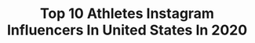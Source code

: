 ---
title: Top 10 Athletes Instagram Influencers In United States In 2020
description: >-
  Find top athletes Instagram influencers in United States in 2020. Most popular hashtags: #fitness #bodybuilding #fitfam #glutes.
platform: Instagram
profiles:
  - username: "eamon_zayed12"
    fullname: >-
      Eamon Zayed
    location: "United States"
    followers: 543985
    engagement: 837
    commentsToLikes: 0.030968
    avatar: "https://scontent-ams4-1.cdninstagram.com/v/t51.2885-19/s320x320/12424633_1682241722026484_1285207489_a.jpg?_nc_ht=scontent-ams4-1.cdninstagram.com&_nc_ohc=kougtG88YB4AX_90RqH&oh=5eebc7821256aa9afc1c106bf3f29e9b&oe=5EB77291"
    verified: true
    hashtags: "#time, #bodysculpting, #dontlookbackinanger, #football"
  - username: "itsmakmiller"
    fullname: >-
      Makenna Miller
    location: "United States"
    followers: 22717
    engagement: 1231
    commentsToLikes: 0.090047
    avatar: "https://instagram.fntr5-1.fna.fbcdn.net/v/t51.2885-19/s320x320/90089414_204661330863963_5586893815119085568_n.jpg?_nc_ht=instagram.fntr5-1.fna.fbcdn.net&_nc_ohc=zw61aGKxPdoAX9WdUB_&oh=147b056371a846a004632657ef16b0bf&oe=5EA144C9"
    verified: false
    hashtags: "#pinkhair, #greeneyes, #bored, #muscle"
  - username: "thedioneg"
    fullname: >-
      Dione | G.
    location: "United States"
    followers: 10994
    engagement: 1227
    commentsToLikes: 0.084609
    avatar: "https://scontent-lax3-1.cdninstagram.com/v/t51.2885-19/s320x320/79031866_1018425595177036_357588703503187968_n.jpg?_nc_ht=scontent-lax3-1.cdninstagram.com&_nc_ohc=DxUkvKkJk_wAX8NmEY6&oh=722f259754c3f1412c2230a234d621d7&oe=5EA5C095"
    verified: false
    hashtags: "#tennisdress, #rbf, #checkmark, #tennisinfluencer"
  - username: "justinmeram"
    fullname: >-
      Justin Meram
    location: "United States"
    followers: 292335
    engagement: 623
    commentsToLikes: 0.030867
    avatar: "https://scontent-ams4-1.cdninstagram.com/v/t51.2885-19/s320x320/87568859_193405671923693_5575204937068969984_n.jpg?_nc_ht=scontent-ams4-1.cdninstagram.com&_nc_ohc=3CLh_6CDC18AX-tcm3K&oh=1d1cb53abbc333c60277f7c52e6d3756&oe=5EBA995C"
    verified: true
    hashtags: "#onemoretogo, #decisionday"
  - username: "sergiosalcido48"
    fullname: >-
      sergiosalcido48
    location: "United States"
    followers: 21174
    engagement: 943
    commentsToLikes: 0.046382
    avatar: "https://scontent-lht6-1.cdninstagram.com/v/t51.2885-19/s320x320/74522356_2228917414078020_5475895835667464192_n.jpg?_nc_ht=scontent-lht6-1.cdninstagram.com&_nc_ohc=YclKBeNqspkAX-0zzD8&oh=0f2b1911d10939ccd86feb28e124b4ea&oe=5EBA9511"
    verified: false
    hashtags: "#odays, #tars, #20for20, #playinghuge"
  - username: "mbkessler"
    fullname: >-
      Meredith B. Kessler
    location: "United States"
    followers: 20267
    engagement: 667
    commentsToLikes: 0.066843
    avatar: "https://scontent-lhr8-1.cdninstagram.com/v/t51.2885-19/s320x320/69583522_494813017807732_8940191404076826624_n.jpg?_nc_ht=scontent-lhr8-1.cdninstagram.com&_nc_ohc=woSKVfuykzMAX99oSs5&oh=4e0e79678e0a21d5f76d215ff27d944c&oe=5EB89B9A"
    verified: true
    hashtags: "#pto, #collinscup, #tribe, #67"
  - username: "idabergfoth"
    fullname: >-
      Ida Bergfoth
    location: "United States"
    followers: 117058
    engagement: 809
    commentsToLikes: 0.032206
    avatar: "https://scontent-lhr8-1.cdninstagram.com/v/t51.2885-19/s320x320/67443951_643349572838352_6837778206578180096_n.jpg?_nc_ht=scontent-lhr8-1.cdninstagram.com&_nc_ohc=tVBTC5CEpWQAX_TBjp-&oh=87cb9e01eea572c71b42ae388cc1787c&oe=5EB996C0"
    verified: false
    hashtags: "#fitcouple, #ootd, #quads, #love"
  - username: "tiff._._"
    fullname: >-
      Tiffany Nance
    location: "United States"
    followers: 25702
    engagement: 535
    commentsToLikes: 0.079100
    avatar: "https://scontent-lhr8-1.cdninstagram.com/v/t51.2885-19/s320x320/83277567_494213911473895_7444253367167090688_n.jpg?_nc_ht=scontent-lhr8-1.cdninstagram.com&_nc_ohc=6eABIcgY9g0AX8KAMZg&oh=47e799cf83b0b428652b8c9b7a37ca56&oe=5EBB2A70"
    verified: false
    hashtags: "#onelife, #mebeingme, #success, #transformation"
  - username: "sarahpaullft"
    fullname: >-
      Sarah Pauluk
    location: "United States"
    followers: 6783
    engagement: 1761
    commentsToLikes: 0.052715
    avatar: "https://instagram.flim20-1.fna.fbcdn.net/v/t51.2885-19/s320x320/90708684_521572321878516_2341993508425957376_n.jpg?_nc_ht=instagram.flim20-1.fna.fbcdn.net&_nc_ohc=QywukO6FDPcAX-Zrx0J&oh=f29a296432632015cd498e0f168ca22a&oe=5EB5AF2D"
    verified: false
    hashtags: "#fitlife, #fitmodel, #fitgirl, #fitgirls"
  - username: "blakexmanning"
    fullname: >-
      BLAKE MANNING😼😽
    location: "United States"
    followers: 69709
    engagement: 3015
    commentsToLikes: 0.027675
    avatar: "https://scontent-ams4-1.cdninstagram.com/v/t51.2885-19/s320x320/89830770_195557371864605_464173200331243520_n.jpg?_nc_ht=scontent-ams4-1.cdninstagram.com&_nc_ohc=vZZ5PUIYF64AX-23Pt4&oh=21597be5c534e2a97e2d98eec1dafd04&oe=5EBB9A91"
    verified: false
    hashtags: "#myskinandme, #wishmeluck, #butterglosspop, #makeadrink"
---